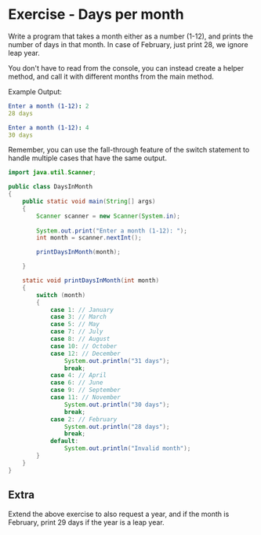 # Exercise - Days per month

Write a program that takes a month either as a number (1-12), and prints the number of days in that month. In case of February, just print 28, we ignore leap year.

You don't have to read from the console, you can instead create a helper method, and call it with different months from the main method.

Example Output:

```yaml
Enter a month (1-12): 2
28 days
```

```yaml
Enter a month (1-12): 4
30 days
```

<hint title="Hint 1">

Remember, you can use the fall-through feature of the switch statement to handle multiple cases that have the same output.

</hint>

<hint title="Solution">

```java
import java.util.Scanner;

public class DaysInMonth 
{
    public static void main(String[] args) 
    {
        Scanner scanner = new Scanner(System.in);
        
        System.out.print("Enter a month (1-12): ");
        int month = scanner.nextInt();

        printDaysInMonth(month);

    }

    static void printDaysInMonth(int month) 
    {
        switch (month) 
        {
            case 1: // January
            case 3: // March
            case 5: // May
            case 7: // July
            case 8: // August
            case 10: // October
            case 12: // December
                System.out.println("31 days");
                break;
            case 4: // April
            case 6: // June
            case 9: // September
            case 11: // November
                System.out.println("30 days");
                break;
            case 2: // February
                System.out.println("28 days");
                break;
            default:
                System.out.println("Invalid month");
        }
    }
}
```

</hint>


## Extra

Extend the above exercise to also request a year, and if the month is February, print 29 days if the year is a leap year.